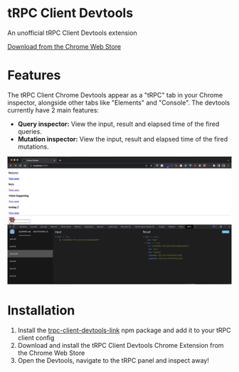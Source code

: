# tRPC Client Devtools

An unofficial tRPC Client Devtools extension

[Download from the Chrome Web Store](https://chrome.google.com/webstore/detail/trpc-client-devtools/ocolkjnalnkdaclepjmkigefcgngkadb?hl=en&authuser=1)

# Features

The tRPC Client Chrome Devtools appear as a "tRPC" tab in your Chrome inspector, alongside other tabs like "Elements" and "Console". The devtools currently have 2 main features:

- **Query inspector:** View the input, result and elapsed time of the fired queries.
- **Mutation inspector:** View the input, result and elapsed time of the fired mutations.

![tRPC Client Devtools Chrome Extension](./assets/trpc-client-devtools.png)

# Installation

1. Install the [trpc-client-devtools-link](https://www.npmjs.com/package/trpc-client-devtools-link) npm package and add it to your tRPC client config
2. Download and install the tRPC Client Devtools Chrome Extension from the Chrome Web Store
3. Open the Devtools, navigate to the tRPC panel and inspect away!
